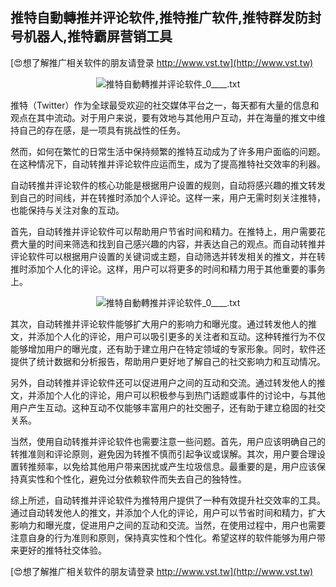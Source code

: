 ## **推特自動轉推并评论软件,推特推广软件,推特群发防封号机器人,推特霸屏营销工具**

[😍想了解推广相关软件的朋友请登录 http://www.vst.tw](http://www.vst.tw)

 <center><img src="https://vst.tw/MP4/tuiguang/png/1.png" alt="推特自動轉推并评论软件_0____.txt"></center>

推特（Twitter）作为全球最受欢迎的社交媒体平台之一，每天都有大量的信息和观点在其中流动。对于用户来说，要有效地与其他用户互动，并在海量的推文中维持自己的存在感，是一项具有挑战性的任务。

然而，如何在繁忙的日常生活中保持频繁的推特互动成为了许多用户面临的问题。在这种情况下，自动转推并评论软件应运而生，成为了提高推特社交效率的利器。

自动转推并评论软件的核心功能是根据用户设置的规则，自动将感兴趣的推文转发到自己的时间线，并在转推时添加个人评论。这样一来，用户无需时刻关注推特，也能保持与关注对象的互动。

首先，自动转推并评论软件可以帮助用户节省时间和精力。在推特上，用户需要花费大量的时间来筛选和找到自己感兴趣的内容，并表达自己的观点。而自动转推并评论软件可以根据用户设置的关键词或主题，自动筛选并转发相关的推文，并在转推时添加个人化的评论。这样，用户可以将更多的时间和精力用于其他重要的事务上。

 <center><img src="https://vst.tw/MP4/tuiguang/png/5.png" alt="推特自動轉推并评论软件_0____.txt"></center>

其次，自动转推并评论软件能够扩大用户的影响力和曝光度。通过转发他人的推文，并添加个人化的评论，用户可以吸引更多的关注者和互动。这种转推行为不仅能够增加用户的曝光度，还有助于建立用户在特定领域的专家形象。同时，软件还提供了统计数据和分析报告，帮助用户更好地了解自己的社交影响力和互动情况。

另外，自动转推并评论软件还可以促进用户之间的互动和交流。通过转发他人的推文，并添加个人化的评论，用户可以积极参与到热门话题或事件的讨论中，与其他用户产生互动。这种互动不仅能够丰富用户的社交圈子，还有助于建立稳固的社交关系。

当然，使用自动转推并评论软件也需要注意一些问题。首先，用户应该明确自己的转推准则和评论原则，避免因为转推不慎而引起争议或误解。其次，用户要合理设置转推频率，以免给其他用户带来困扰或产生垃圾信息。最重要的是，用户应该保持真实性和个性化，避免过分依赖软件而失去自己的独特性。

综上所述，自动转推并评论软件为推特用户提供了一种有效提升社交效率的工具。通过自动转发他人的推文，并添加个人化的评论，用户可以节省时间和精力，扩大影响力和曝光度，促进用户之间的互动和交流。当然，在使用过程中，用户也需要注意自身的行为准则和原则，保持真实性和个性化。希望这样的软件能够为用户带来更好的推特社交体验。

[😍想了解推广相关软件的朋友请登录 http://www.vst.tw](http://www.vst.tw)



